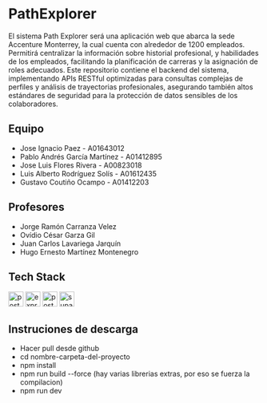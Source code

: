 # PathExplorer
<div align="left">
  <p>El sistema Path Explorer será una aplicación web que abarca la sede Accenture Monterrey, la cual cuenta con alrededor de 1200 empleados. Permitirá centralizar la información sobre historial profesional, y habilidades de los empleados, facilitando la planificación de carreras y la asignación de roles adecuados. Este repositorio contiene el backend del sistema, implementando APIs RESTful optimizadas para consultas complejas de perfiles y análisis de trayectorias profesionales, asegurando también altos estándares de seguridad para la protección de datos sensibles de los colaboradores.</p>
</div>

## Equipo
<div align="left">
  <ul>
    <li>Jose Ignacio Paez - A01643012
    <li>Pablo Andrés García Martínez - A01412895</li>
    <li>Jose Luis Flores Rivera - A00823018</li>
    <li>Luis Alberto Rodríguez Solís - A01612435</li>
    <li>Gustavo Coutiño Ocampo - A01412203</li>
  </ul>
</div>

## Profesores
<div align="left">
  <ul>
    <li>Jorge Ramón Carranza Velez
    <li>Ovídio César Garza Gil</li>
    <li>Juan Carlos Lavariega Jarquín</li>
    <li>Hugo Ernesto Martínez Montenegro</li>
  </ul>
</div>

## Tech Stack
<div align="left">
  <img src="https://img.shields.io/badge/-Javacript-black?logo=javascript" height="30" alt="postgrelogo">
<img src="https://img.shields.io/badge/-Express-green?logo=express" height="30" alt="expresslogo">
<img src="https://img.shields.io/badge/-PostgreSQL-lightblue?logo=postgresql" height="30" alt="postgrelogo">
  <img src="https://img.shields.io/badge/-Supabase-black?logo=supabase" height="30" alt="supabaselogo">
</div>


## Instruciones de descarga
<div align="left">
  <ul>
    <li>Hacer pull desde github</li>
    <li>cd nombre-carpeta-del-proyecto</li>
    <li>npm install</li>
    <li>npm run build --force (hay varias librerias extras, por eso se fuerza la compilacion)</li>
    <li>npm run dev</li>
  </ul>
</div>


